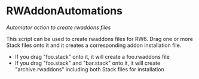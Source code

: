 RWAddonAutomations
==================

*Automator action to create rwaddons files*

This script can be used to create rwaddons files for RW6. Drag one or more Stack files onto it and it creates a corresponding addon installation file.

- If you drag "foo.stack" onto it, it will create a foo.rwaddons file
- If you drag "foo.stack" and "bar.stack" onto it, it will create "archive.rwaddons" including both Stack files for installation